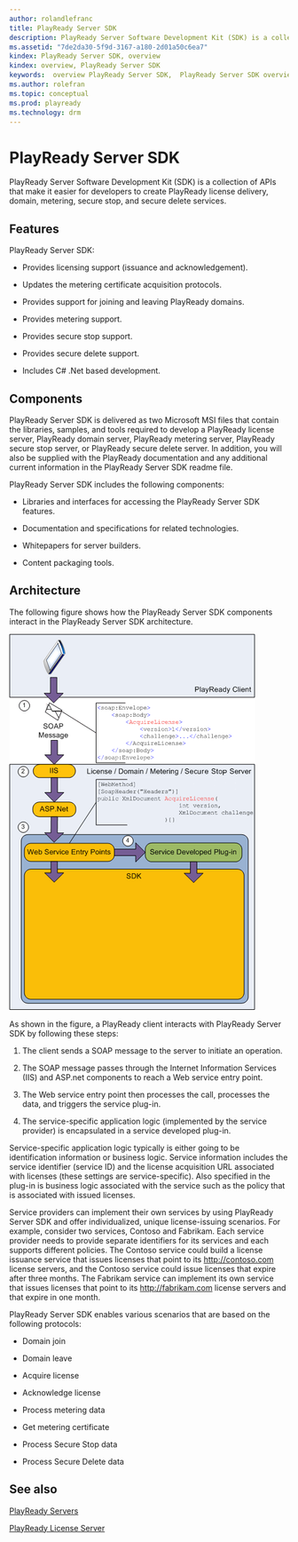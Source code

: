 ```yaml
---
author: rolandlefranc
title: PlayReady Server SDK
description: PlayReady Server Software Development Kit (SDK) is a collection of APIs that make it easier for developers to create PlayReady license delivery, domain, metering, secure stop, and secure delete services.
ms.assetid: "7de2da30-5f9d-3167-a180-2d01a50c6ea7"
kindex: PlayReady Server SDK, overview
kindex: overview, PlayReady Server SDK
keywords:  overview PlayReady Server SDK,  PlayReady Server SDK overview
ms.author: rolefran
ms.topic: conceptual
ms.prod: playready
ms.technology: drm
---
```



# PlayReady Server SDK


PlayReady Server Software Development Kit (SDK) is a collection of APIs that make it easier for developers to create PlayReady license delivery, domain, metering, secure stop, and secure delete services.

<a id="ID4ER"></a>



## Features


PlayReady Server SDK:

   *  Provides licensing support (issuance and acknowledgement).

   *  Updates the metering certificate acquisition protocols.

   *  Provides support for joining and leaving PlayReady domains.

   *  Provides metering support.

   *  Provides secure stop support.

   *  Provides secure delete support.

   *  Includes C# .Net based development.



<a id="ID4EZB"></a>



## Components

PlayReady Server SDK is delivered as two Microsoft MSI files that contain the libraries, samples, and tools required to develop a PlayReady license server, PlayReady domain server, PlayReady metering server, PlayReady secure stop server, or PlayReady secure delete server. In addition, you will also be supplied with the PlayReady documentation and any additional current information in the PlayReady Server SDK readme file.


PlayReady Server SDK includes the following components:

   *  Libraries and interfaces for accessing the PlayReady Server SDK features.

   *  Documentation and specifications for related technologies.

   *  Whitepapers for server builders.

   *  Content packaging tools.



<a id="ID4ETC"></a>



## Architecture


The following figure shows how the PlayReady Server SDK components interact in the PlayReady Server SDK architecture.


![PlayReady Server SDK Architecture](../images/image26_19.png)


As shown in the figure, a PlayReady client interacts with PlayReady Server SDK by following these steps:

   1. The client sends a SOAP message to the server to initiate an operation.

   1. The SOAP message passes through the Internet Information Services (IIS) and ASP.net components to reach a Web service entry point.

   1. The Web service entry point then processes the call, processes the data, and triggers the service plug-in.

   1. The service-specific application logic (implemented by the service provider) is encapsulated in a service developed plug-in.



Service-specific application logic typically is either going to be identification information or business logic. Service information includes the service identifier (service ID) and the license acquisition URL associated with licenses (these settings are service-specific). Also specified in the plug-in is business logic associated with the service such as the policy that is associated with issued licenses.


Service providers can implement their own services by using PlayReady Server SDK and offer individualized, unique license-issuing scenarios. For example, consider two services, Contoso and Fabrikam. Each service provider needs to provide separate identifiers for its services and each supports different policies. The Contoso service could build a license issuance service that issues licenses that point to its <http://contoso.com> license servers, and the Contoso service could issue licenses that expire after three months. The Fabrikam service can implement its own service that issues licenses that point to its <http://fabrikam.com> license servers and that expire in one month.


PlayReady Server SDK enables various scenarios that are based on the following protocols:

   *  Domain join

   *  Domain leave

   *  Acquire license

   *  Acknowledge license

   *  Process metering data

   *  Get metering certificate

   *  Process Secure Stop data

   *  Process Secure Delete data


## See also

[PlayReady Servers](servers.md)

[PlayReady License Server](license-server.md)
